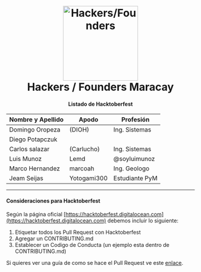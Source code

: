 
<h1 align="center">
  <br>
  <a href="https://www.instagram.com/hfmaracay">
    <img src="https://github.com/hfmaracay/website/blob/master/img/hfmaracay_color.png" alt="Hackers/Founders" width="200">
  </a>
  <br>Hackers / Founders Maracay<br>
</h1>
<h4 align="center">Listado de Hacktoberfest</h4>
  
| Nombre y Apellido |   Apodo   |   Profesión   |
| ----------------- | --------- | ------------- |
| Domingo Oropeza   | (DIOH)    | Ing. Sistemas |
| Diego Potapczuk   |           |               |
| Carlos salazar    | (Carlucho)| Ing. Sistemas |
| Luis Munoz        | Lemd      | @soyluimunoz  |
| Marco Hernandez   | marcoah   | Ing. Geologo  |
| Jeam Seijas       |Yotogami300| Estudiante PyM|

***

#### Consideraciones para Hacktoberfest

Según la página oficial [https://hacktoberfest.digitalocean.com](https://hacktoberfest.digitalocean.com) debemos incluir lo siguiente:

1. Etiquetar todos los Pull Request con Hacktoberfest
2. Agregar un CONTRIBUTING.md 
3. Establecer un Codigo de Conducta (un ejemplo esta dentro de CONTRIBUTING.md)

Si quieres ver una guía de como se hace el Pull Request ve este [enlace](https://www.digitalocean.com/community/tutorials/how-to-create-a-pull-request-on-github).